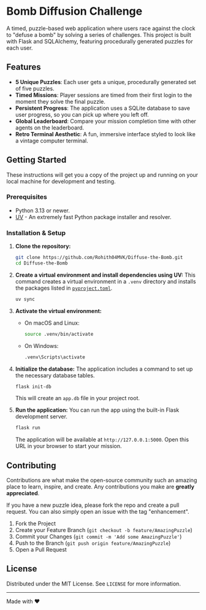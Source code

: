 # Bomb Diffusion Challenge

A timed, puzzle-based web application where users race against the clock to "defuse a bomb" by solving a series of challenges. This project is built with Flask and SQLAlchemy, featuring procedurally generated puzzles for each user.

## Features

-   **5 Unique Puzzles**: Each user gets a unique, procedurally generated set of five puzzles.
-   **Timed Missions**: Player sessions are timed from their first login to the moment they solve the final puzzle.
-   **Persistent Progress**: The application uses a SQLite database to save user progress, so you can pick up where you left off.
-   **Global Leaderboard**: Compare your mission completion time with other agents on the leaderboard.
-   **Retro Terminal Aesthetic**: A fun, immersive interface styled to look like a vintage computer terminal.

## Getting Started

These instructions will get you a copy of the project up and running on your local machine for development and testing.

### Prerequisites

-   Python 3.13 or newer.
-   [UV](https://github.com/astral-sh/uv) - An extremely fast Python package installer and resolver.

### Installation & Setup

1.  **Clone the repository:**
    ```sh
    git clone https://github.com/Rohith04MVK/Diffuse-the-Bomb.git
    cd Diffuse-the-Bomb
    ```

2.  **Create a virtual environment and install dependencies using UV:**
    This command creates a virtual environment in a `.venv` directory and installs the packages listed in [`pyproject.toml`](pyproject.toml).
    ```sh
    uv sync
    ```

3.  **Activate the virtual environment:**
    -   On macOS and Linux:
        ```sh
        source .venv/bin/activate
        ```
    -   On Windows:
        ```sh
        .venv\Scripts\activate
        ```

4.  **Initialize the database:**
    The application includes a command to set up the necessary database tables.
    ```sh
    flask init-db
    ```
    This will create an `app.db` file in your project root.

5.  **Run the application:**
    You can run the app using the built-in Flask development server.
    ```sh
    flask run
    ```
    The application will be available at `http://127.0.0.1:5000`. Open this URL in your browser to start your mission.

## Contributing

Contributions are what make the open-source community such an amazing place to learn, inspire, and create. Any contributions you make are **greatly appreciated**.

If you have a new puzzle idea, please fork the repo and create a pull request. You can also simply open an issue with the tag "enhancement".

1.  Fork the Project
2.  Create your Feature Branch (`git checkout -b feature/AmazingPuzzle`)
3.  Commit your Changes (`git commit -m 'Add some AmazingPuzzle'`)
4.  Push to the Branch (`git push origin feature/AmazingPuzzle`)
5.  Open a Pull Request

## License

Distributed under the MIT License. See `LICENSE` for more information.

---

Made with ❤️